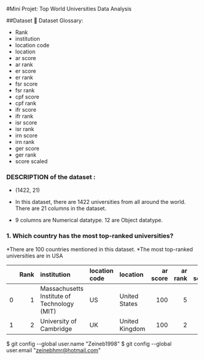 #Mini Projet: Top World Universities Data Analysis

##Dataset :file_folder:
Dataset Glossary:

* Rank
* institution
* location code
* location
* ar score
* ar rank
* er score
* er rank
* fsr score
* fsr rank
* cpf score
* cpf rank
* ifr score
* ifr rank
* isr score
* isr rank
* irn score
* irn rank
* ger score
* ger rank
* score scaled
  
### DESCRIPTION of the dataset :
 * (1422, 21)
 * In this dataset, there are 1422 universities from all around the world.
 There are 21 columns in the dataset.

* 9 columns are Numerical datatype.
12 are Object datatype.

### 1. Which country has the most top-ranked universities?
*There are 100 countries mentioned in this dataset.
*The most top-ranked universities are in USA

|    |   Rank | institution                                 | location code   | location       |   ar score |   ar rank |   er score |   er rank |   fsr score |   fsr rank |   cpf score |   cpf rank |   ifr score |   ifr rank |   isr score |   isr rank |   irn score |   irn rank |   ger score |   ger rank |   score scaled |
|---:|-------:|:--------------------------------------------|:----------------|:---------------|-----------:|----------:|-----------:|----------:|------------:|-----------:|------------:|-----------:|------------:|-----------:|------------:|-----------:|------------:|-----------:|------------:|-----------:|---------------:|
|  0 |      1 | Massachusetts Institute of Technology (MIT) | US              | United States  |        100 |         5 |        100 |         4 |         100 |         14 |       100   |          5 |         100 |         54 |        90   |        109 |        96.1 |         58 |         100 |          3 |          100   |
|  1 |      2 | University of Cambridge                     | UK              | United Kingdom |        100 |         2 |        100 |         2 |         100 |         11 |        92.3 |         55 |         100 |         60 |        96.3 |         70 |        99.5 |          6 |         100 |          9 |           98.8 |


$ git config --global user.name "Zeineb1998"
$ git config --global user.email "zeinebhmr@hotmail.com"